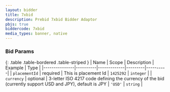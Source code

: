 ```yaml
---
layout: bidder
title: 7xbid
description: Prebid 7xbid Bidder Adaptor
pbjs: true
biddercode: 7xbid
media_types: banner, native
---
```


### Bid Params

{: .table .table-bordered .table-striped }
| Name          | Scope    | Description | Example | Type     |
|---------------|----------|-------------|---------|----------|
| `placementId` | required |  This is placement Id          | `1425292`   | `integer` |
| `currency`         | optional | 3-letter ISO 4217 code defining the currency of the bid (currently support USD and JPY), default is JPY            |   `'USD'`      | `string`  |
